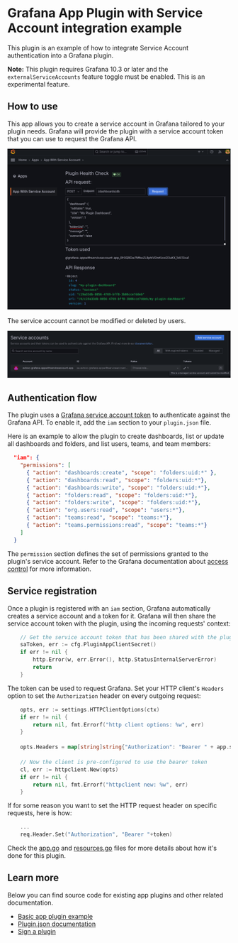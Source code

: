 # Grafana App Plugin with Service Account integration example

This plugin is an example of how to integrate Service Account authentication into a Grafana plugin.

**Note:** This plugin requires Grafana 10.3 or later and the `externalServiceAccounts` feature toggle must be enabled. This is an experimental feature.

## How to use

This app allows you to create a service account in Grafana tailored to your plugin needs. Grafana will provide the plugin with a service account token that you can use to request the Grafana API.

![screenshot](./src/img/screenshot-showcase.png)

The service account cannot be modified or deleted by users.

![managed_service_account](./src/img/generated-service-account.png)

## Authentication flow

The plugin uses a [Grafana service account token](https://grafana.com/docs/grafana/latest/administration/service-accounts/#service-account-tokens) to authenticate against the Grafana API. To enable it, add the `iam` section to your `plugin.json` file.

Here is an example to allow the plugin to create dashboards, list or update all dashboards and folders, and list users, teams, and team members:

```json
  "iam": {
    "permissions": [
      { "action": "dashboards:create", "scope": "folders:uid:*" },
      { "action": "dashboards:read", "scope": "folders:uid:*"},
      { "action": "dashboards:write", "scope": "folders:uid:*"},
      { "action": "folders:read", "scope": "folders:uid:*"},
      { "action": "folders:write", "scope": "folders:uid:*"},
      { "action": "org.users:read", "scope": "users:*"},
      { "action": "teams:read", "scope": "teams:*"},
      { "action": "teams.permissions:read", "scope": "teams:*"}
	]
  }
```

The `permission` section defines the set of permissions granted to the plugin's service account.
Refer to the Grafana documentation about [access control](https://grafana.com/docs/grafana/latest/administration/roles-and-permissions/access-control/) for more information.

## Service registration

Once a plugin is registered with an `iam` section, Grafana automatically creates a service account and a token for it. Grafana will then share the service account token with the plugin, using the incoming requests' context:

```go
	// Get the service account token that has been shared with the plugin
	saToken, err := cfg.PluginAppClientSecret()
	if err != nil {
		http.Error(w, err.Error(), http.StatusInternalServerError)
		return
	}
```

The token can be used to request Grafana. Set your HTTP client's `Headers` option to set the `Authorization` header on every outgoing request:

```go
	opts, err := settings.HTTPClientOptions(ctx)
	if err != nil {
		return nil, fmt.Errorf("http client options: %w", err)
	}

	opts.Headers = map[string]string{"Authorization": "Bearer " + app.saToken}

	// Now the client is pre-configured to use the bearer token
	cl, err := httpclient.New(opts)
	if err != nil {
		return nil, fmt.Errorf("httpclient new: %w", err)
	}
```

If for some reason you want to set the HTTP request header on specific requests, here is how:

```go
    ...
    req.Header.Set("Authorization", "Bearer "+token)
```

Check the [app.go](./pkg/plugin/app.go) and [resources.go](./pkg/plugin/resources.go) files for more details about how it's done for this plugin.

## Learn more

Below you can find source code for existing app plugins and other related documentation.

- [Basic app plugin example](https://github.com/grafana/grafana-plugin-examples/tree/master/examples/app-basic#readme)
- [Plugin.json documentation](https://grafana.com/developers/plugin-tools/reference-plugin-json)
- [Sign a plugin](https://grafana.com/developers/plugin-tools/publish-a-plugin/sign-a-plugin)

